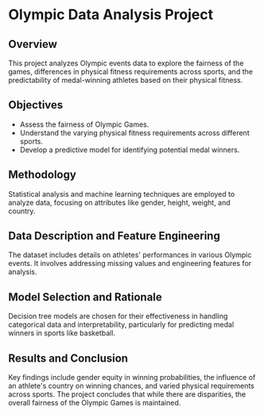 # Olympic Data Analysis Project

## Overview
This project analyzes Olympic events data to explore the fairness of the games, differences in physical fitness requirements across sports, and the predictability of medal-winning athletes based on their physical fitness.

## Objectives
- Assess the fairness of Olympic Games.
- Understand the varying physical fitness requirements across different sports.
- Develop a predictive model for identifying potential medal winners.

## Methodology
Statistical analysis and machine learning techniques are employed to analyze data, focusing on attributes like gender, height, weight, and country.

## Data Description and Feature Engineering
The dataset includes details on athletes' performances in various Olympic events. It involves addressing missing values and engineering features for analysis.

## Model Selection and Rationale
Decision tree models are chosen for their effectiveness in handling categorical data and interpretability, particularly for predicting medal winners in sports like basketball.

## Results and Conclusion
Key findings include gender equity in winning probabilities, the influence of an athlete's country on winning chances, and varied physical requirements across sports. The project concludes that while there are disparities, the overall fairness of the Olympic Games is maintained.
